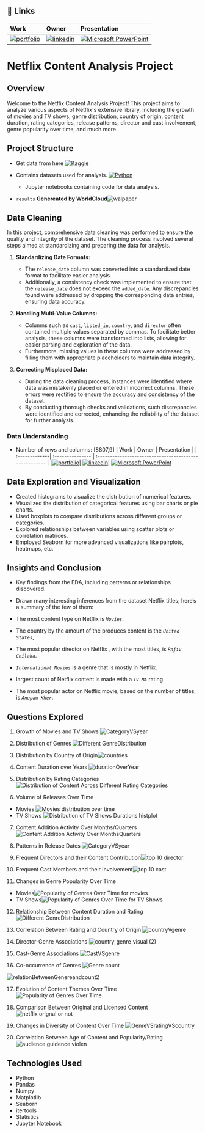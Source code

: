 ## 🔗 Links
| Work   | Owner             | Presentation                                            |
| :-------------| :--------------- | :----------------------------------------------------- |
|[![portfolio](https://img.shields.io/badge/my_portfolio-000?style=for-the-badge&logo=ko-fi&logoColor=white)](https://github.com/rajbhuwan1510/)| [![linkedin](https://img.shields.io/badge/linkedin-0A66C2?style=for-the-badge&logo=linkedin&logoColor=white)](https://www.linkedin.com/in/rajbhuwan-jaitawat/)| [![Microsoft PowerPoint](https://img.shields.io/badge/Microsoft_PowerPoint-B7472A?style=for-the-badge&logo=microsoft-powerpoint&logoColor=white)](https://docs.google.com/presentation/d/1Nm-RP4LRsWzELmdVWoL_7LVz67Sx2xoCGu53aKcVxH0/edit#slide=id.g2710a2587c9_1_1438)

# Netflix Content Analysis Project


## Overview

Welcome to the Netflix Content Analysis Project! This project aims to analyze various aspects of Netflix's extensive library, including the growth of movies and TV shows, genre distribution, country of origin, content duration, rating categories, release patterns, director and cast involvement, genre popularity over time, and much more.

## Project Structure

- Get data from here [![Kaggle](https://img.shields.io/badge/Kaggle-035a7d?style=for-the-badge&logo=kaggle&logoColor=white) ](https://www.kaggle.com/datasets/ariyoomotade/netflix-data-cleaning-analysis-and-visualization)
- Contains datasets used for analysis. [![Python](https://img.shields.io/badge/python-3670A0?style=for-the-badge&logo=python&logoColor=ffdd54) ](https://github.com/rajbhuwan1510/NetFlixDataAnalysis/blob/main/Netflix_project.ipynb)
    - Jupyter notebooks containing code for data analysis.

- `results` **Genereated by WorldCloud**![walpaper](https://github.com/rajbhuwan1510/NetFlixDataAnalysis/assets/92216824/9fdf0301-da6c-40bd-a5e2-018d267ffa59)


## Data Cleaning

In this project, comprehensive data cleaning was performed to ensure the quality and integrity of the dataset. The cleaning process involved several steps aimed at standardizing and preparing the data for analysis.

1. **Standardizing Date Formats:**
   - The `release_date` column was converted into a standardized date format to facilitate easier analysis.
   - Additionally, a consistency check was implemented to ensure that the `release_date` does not exceed the `added_date`. Any discrepancies found were addressed by dropping the corresponding data entries, ensuring data accuracy.

2. **Handling Multi-Value Columns:**
   - Columns such as `cast`, `listed_in`, `country`, and `director` often contained multiple values separated by commas. To facilitate better analysis, these columns were transformed into lists, allowing for easier parsing and exploration of the data.
   - Furthermore, missing values in these columns were addressed by filling them with appropriate placeholders to maintain data integrity.

3. **Correcting Misplaced Data:**
   - During the data cleaning process, instances were identified where data was mistakenly placed or entered in incorrect columns. These errors were rectified to ensure the accuracy and consistency of the dataset.
   - By conducting thorough checks and validations, such discrepancies were identified and corrected, enhancing the reliability of the dataset for further analysis.
   
### Data Understanding

- Number of rows and columns: [8807,9]
| Work   | Owner             | Presentation                                            |
| :-------------| :--------------- | :----------------------------------------------------- |
|[![portfolio](https://img.shields.io/badge/my_portfolio-000?style=for-the-badge&logo=ko-fi&logoColor=white)](https://github.com/rajbhuwan1510/)| [![linkedin](https://img.shields.io/badge/linkedin-0A66C2?style=for-the-badge&logo=linkedin&logoColor=white)](https://www.linkedin.com/in/rajbhuwan-jaitawat/)| [![Microsoft PowerPoint](https://img.shields.io/badge/Microsoft_PowerPoint-B7472A?style=for-the-badge&logo=microsoft-powerpoint&logoColor=white)](https://docs.google.com/presentation/d/1Nm-RP4LRsWzELmdVWoL_7LVz67Sx2xoCGu53aKcVxH0/edit#slide=id.g2710a2587c9_1_1438)



## Data Exploration and Visualization

- Created histograms to visualize the distribution of numerical features.
- Visualized the distribution of categorical features using bar charts or pie charts.
- Used boxplots to compare distributions across different groups or categories.
- Explored relationships between variables using scatter plots or correlation matrices.
- Employed Seaborn for more advanced visualizations like pairplots, heatmaps, etc.

## Insights and Conclusion

- Key findings from the EDA, including patterns or relationships discovered.

- Drawn many interesting inferences from the dataset Netflix titles; here’s a summary of the few of them:

- The most content type on Netflix is *`Movies`*.

- The country by the amount of the produces content is the *`United States`*,

- The most popular director on Netflix , with the most titles, is *`Rajiv Chilaka`*.

- *`International Movies`* is a genre that is mostly in Netflix.

- largest count of Netflix content is made with a *`TV-MA`* rating.

- The most popular actor on Netflix movie, based on the number of titles, is *`Anupam Kher`*.

## Questions Explored

1. Growth of Movies and TV Shows
![CategoryVSyear](https://github.com/rajbhuwan1510/NetFlixDataAnalysis/assets/92216824/50c593bd-0c44-475b-aa04-12d3640a543e)

2. Distribution of Genres
![Different GenreDistribution](https://github.com/rajbhuwan1510/NetFlixDataAnalysis/assets/92216824/3d298930-3415-427b-a5ef-507614219e5a)

3. Distribution by Country of Origin![countries](https://github.com/rajbhuwan1510/NetFlixDataAnalysis/assets/92216824/e90aa3eb-8d79-4fd7-b0e8-75027cd452a7)

4. Content Duration over Years
![durationOverYear](https://github.com/rajbhuwan1510/NetFlixDataAnalysis/assets/92216824/12f28298-fc12-4ea7-a50c-b24f8c355c6a)

5. Distribution by Rating Categories
![Distribution of Content Across Different Rating Categories](https://github.com/rajbhuwan1510/NetFlixDataAnalysis/assets/92216824/bbe23494-2105-4907-b9ef-3a32471c8977)

6. Volume of Releases Over Time
- Movies
![Movies distribution over time](https://github.com/rajbhuwan1510/NetFlixDataAnalysis/assets/92216824/8b670250-3af6-45f6-8339-837bdb97d905)
- TV Shows
![Distribution of TV Shows Durations histplot](https://github.com/rajbhuwan1510/NetFlixDataAnalysis/assets/92216824/802cb8a0-c1b6-4784-ac09-0d29be031ef5)

7. Content Addition Activity Over Months/Quarters![Content Addition Activity Over MonthsQuarters](https://github.com/rajbhuwan1510/NetFlixDataAnalysis/assets/92216824/6519c404-4d8e-4209-8135-feb05cb45c23)

8. Patterns in Release Dates
![CategoryVSyear](https://github.com/rajbhuwan1510/NetFlixDataAnalysis/assets/92216824/1506580f-3302-4e49-b93a-2c15b169074e)

9. Frequent Directors and their Content Contribution![top 10 director](https://github.com/rajbhuwan1510/NetFlixDataAnalysis/assets/92216824/8cce1f24-c914-46a7-b5bf-9661a9ea693f)

10. Frequent Cast Members and their Involvement![top 10 cast](https://github.com/rajbhuwan1510/NetFlixDataAnalysis/assets/92216824/4a9d3bf1-0f69-4f42-8d40-bd525870b3c0)

11. Changes in Genre Popularity Over Time
- Movies![Popularity of Genres Over Time for movies](https://github.com/rajbhuwan1510/NetFlixDataAnalysis/assets/92216824/a41de859-012e-4da2-b7e4-de16a29fdaab)
- TV Shows![Popularity of Genres Over Time for TV Shows](https://github.com/rajbhuwan1510/NetFlixDataAnalysis/assets/92216824/6e951cf0-5726-4558-b123-dea1bfed8bd7)

12. Relationship Between Content Duration and Rating
![Different GenreDistribution](https://github.com/rajbhuwan1510/NetFlixDataAnalysis/assets/92216824/2c94f8cd-1494-4586-9607-ece872ffe40f)


13. Correlation Between Rating and Country of Origin
![countryVgenre](https://github.com/rajbhuwan1510/NetFlixDataAnalysis/assets/92216824/cbe9a620-6fc5-4c9a-a1e3-28cb5f9061b6)


14. Director-Genre Associations
![country_genre_visual (2)](https://github.com/rajbhuwan1510/NetFlixDataAnalysis/assets/92216824/5dc123b0-9580-43fa-b34c-f8db95bafce4)

15. Cast-Genre Associations
![CastVSgenre](https://github.com/rajbhuwan1510/NetFlixDataAnalysis/assets/92216824/96f7d3d8-4021-4e48-9c75-236d476911aa)

16. Co-occurrence of Genres
![Genre count](https://github.com/rajbhuwan1510/NetFlixDataAnalysis/assets/92216824/684dfcd2-2ec4-4cc0-9982-8ecc4ab28ecf)


![relationBetweenGenereandcount2](https://github.com/rajbhuwan1510/NetFlixDataAnalysis/assets/92216824/06cf604a-2cef-4547-9d2a-9bc8e6b0c5bb)


17. Evolution of Content Themes Over Time![Popularity of Genres Over Time](https://github.com/rajbhuwan1510/NetFlixDataAnalysis/assets/92216824/ffd2077f-11b6-4831-9e08-81750b2ea32a)


18. Comparison Between Original and Licensed Content
![netflix orignal or not](https://github.com/rajbhuwan1510/NetFlixDataAnalysis/assets/92216824/87d3b8c1-61e4-48f2-8893-26a5e72d8f1a)

19. Changes in Diversity of Content Over Time
![GenreVSratingVScountry](https://github.com/rajbhuwan1510/NetFlixDataAnalysis/assets/92216824/328392d2-71f5-4eaf-a671-8f2209f74591)

20. Correlation Between Age of Content and Popularity/Rating
![audience guidence violen](https://github.com/rajbhuwan1510/NetFlixDataAnalysis/assets/92216824/315dda31-765f-4671-b5f4-e315ceefd330)


## Technologies Used

- Python
- Pandas
- Numpy
- Matplotlib
- Seaborn
- itertools
- Statistics
- Jupyter Notebook
